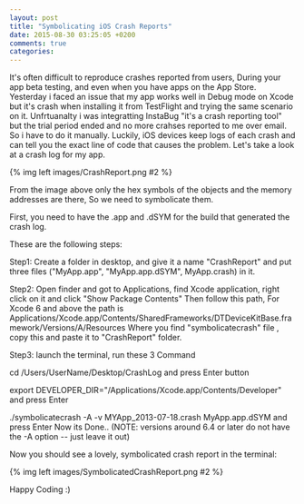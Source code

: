 ```yaml
---
layout: post
title: "Symbolicating iOS Crash Reports"
date: 2015-08-30 03:25:05 +0200
comments: true
categories: 
---
```

It's often difficult to reproduce crashes reported from users, During your app beta testing, and even when you have apps on the App Store.
Yesterday i faced an issue that my app works well in Debug mode on Xcode but it's crash when installing it from TestFlight and trying the same scenario on it. Unfrtuanalty i was integratting InstaBug "it's a crash reporting tool" but the trial period ended and no more crahses reported to me over email. So i have to do it manually. Luckily, iOS devices keep logs of each crash and can tell you the exact line of code that causes the problem. Let's take a look at a crash log for my app.

{% img left images/CrashReport.png #2 %}

From the image above only the hex symbols of the objects and the memory addresses are there, So we need to symbolicate them.

First, you need to have the .app and .dSYM for the build that generated the crash log. 

These are the following steps:

Step1: Create a folder in desktop, and give it a name "CrashReport" and put three files ("MyApp.app", "MyApp.app.dSYM", MyApp.crash) in it.

Step2: Open finder and got to Applications, find Xcode application, right click on it and click "Show Package Contents" Then follow this path,
For Xcode 6 and above the path is Applications/Xcode.app/Contents/SharedFrameworks/DTDeviceKitBase.framework/Versions/A/Resources
Where you find "symbolicatecrash" file , copy this and paste it to "CrashReport" folder.

Step3:  launch the terminal, run these 3 Command

cd /Users/UserName/Desktop/CrashLog and press Enter button

export DEVELOPER_DIR="/Applications/Xcode.app/Contents/Developer" and press Enter

./symbolicatecrash -A -v MYApp_2013-07-18.crash MyApp.app.dSYM and press Enter Now its Done..
(NOTE: versions around 6.4 or later do not have the -A option -- just leave it out)

Now you should see a lovely, symbolicated crash report in the terminal:

{% img left images/SymbolicatedCrashReport.png #2 %}

Happy Coding :)

